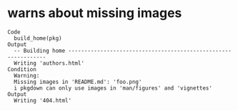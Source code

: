 # warns about missing images

    Code
      build_home(pkg)
    Output
      -- Building home ---------------------------------------------------------------
      Writing 'authors.html'
    Condition
      Warning:
      Missing images in 'README.md': 'foo.png'
      i pkgdown can only use images in 'man/figures' and 'vignettes'
    Output
      Writing '404.html'

